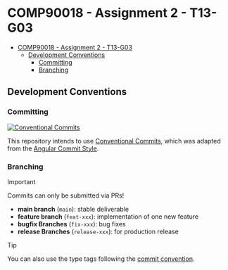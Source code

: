 # COMP90018 - Assignment 2 - T13-G03

<!-- TODO: add introduction to this repo -->

<!-- TOC start (generated with https://github.com/derlin/bitdowntoc) -->

- [COMP90018 - Assignment 2 - T13-G03](#comp90018---assignment-2---t13-g03)
  - [Development Conventions](#development-conventions)
    - [Committing](#committing)
    - [Branching](#branching)

<!-- TOC end -->

## Development Conventions

### Committing

[![Conventional Commits](https://img.shields.io/badge/Conventional%20Commits-1.0.0-%23FE5196?logo=conventionalcommits&logoColor=white)](https://conventionalcommits.org)

This repository intends to use [Conventional Commits](https://www.conventionalcommits.org/en/), which was adapted from the [Angular Commit Style](https://github.com/angular/angular/blob/22b96b9/CONTRIBUTING.md#commit-message-format).

### Branching

> [!IMPORTANT]
>
> Commits can only be submitted via PRs!

- **main branch** (`main`): stable deliverable
- **feature branch** (`feat-xxx`): implementation of one new feature
- **bugfix Branches** (`fix-xxx`): bug fixes
- **release Branches** (`release-xxx`): for production release

> [!TIP]
> You can also use the type tags following the [commit convention](#committing).
